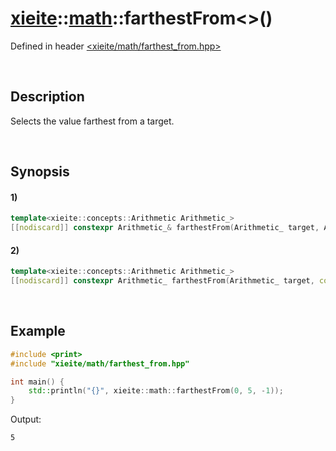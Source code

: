 # [xieite](../../xieite.md)\:\:[math](../../math.md)\:\:farthestFrom\<\>\(\)
Defined in header [<xieite/math/farthest_from.hpp>](../../../include/xieite/math/farthest_from.hpp)

&nbsp;

## Description
Selects the value farthest from a target.

&nbsp;

## Synopsis
#### 1)
```cpp
template<xieite::concepts::Arithmetic Arithmetic_>
[[nodiscard]] constexpr Arithmetic_& farthestFrom(Arithmetic_ target, Arithmetic_& value1, Arithmetic_& value2) noexcept;
```
#### 2)
```cpp
template<xieite::concepts::Arithmetic Arithmetic_>
[[nodiscard]] constexpr Arithmetic_ farthestFrom(Arithmetic_ target, const Arithmetic_& value1, const Arithmetic_& value2) noexcept;
```

&nbsp;

## Example
```cpp
#include <print>
#include "xieite/math/farthest_from.hpp"

int main() {
    std::println("{}", xieite::math::farthestFrom(0, 5, -1));
}
```
Output:
```
5
```
